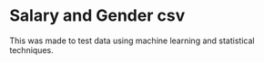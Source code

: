 # Salary and Gender csv

This was made to test data using machine learning and statistical techniques.
